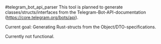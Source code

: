 #telegram_bot_api_parser
This tool is planned to generate classes/structs/interfaces from the Telegram-Bot-API-documentation (https://core.telegram.org/bots/api).

Current goal: Generating Rust-structs from the Object/DTO-specifications.

Currently not functional.